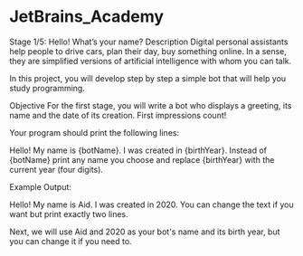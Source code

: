 # JetBrains_Academy

Stage 1/5: Hello! What’s your name?
Description
Digital personal assistants help people to drive cars, plan their day, buy something online. In a sense, they are simplified versions of artificial intelligence with whom you can talk.

In this project, you will develop step by step a simple bot that will help you study programming.

Objective
For the first stage, you will write a bot who displays a greeting, its name and the date of its creation. First impressions count!

Your program should print the following lines:

Hello! My name is {botName}.
I was created in {birthYear}.
Instead of {botName} print any name you choose and replace {birthYear} with the current year (four digits).

Example
Output:

Hello! My name is Aid.
I was created in 2020.
You can change the text if you want but print exactly two lines.

Next, we will use Aid and 2020 as your bot's name and its birth year, but you can change it if you need to.

